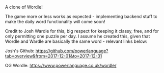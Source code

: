 A clone of Wordle!

The game more or less works as expected - implementing backend stuff to make the daily word functionality will come soon!

Credit to Josh Wardle for this, big respect for keeping it classy, free, and for only permitting one puzzle per day. I assume he created this, given that Wordle and Wardle are basically the same word - relevant links below:

Josh's Github: https://github.com/powerlanguage?tab=overview&from=2017-12-01&to=2017-12-31

OG Wordle: https://www.powerlanguage.co.uk/wordle/
